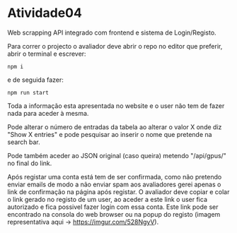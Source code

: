 # Atividade04
 
Web scrapping API integrado com frontend e sistema de Login/Registo.

Para correr o projecto o avaliador deve abrir o repo no editor que preferir, abrir o terminal e escrever:

```
npm i
```
e de seguida fazer:

```
npm run start
```

Toda a informação esta apresentada no website e o user não tem de fazer nada para aceder à mesma. 

Pode alterar o número de entradas da tabela ao alterar o valor X onde diz "Show X entries" e pode pesquisar ao inserir o nome que pretende na search bar. 

Pode também aceder ao JSON original (caso queira) metendo "/api/gpus/" no final do link.

Após registar uma conta está tem de ser confirmada, como não pretendo enviar emails de modo a não enviar spam aos avaliadores gerei apenas o link de confirmação na página após registar. O avaliador deve copiar e colar o link gerado no registo de um user, ao aceder a este link o user fica autorizado e fica possivel fazer login com essa conta. Este link pode ser encontrado na consola do web browser ou na popup do registo (imagem representativa aqui -> https://imgur.com/528NgyV). 
